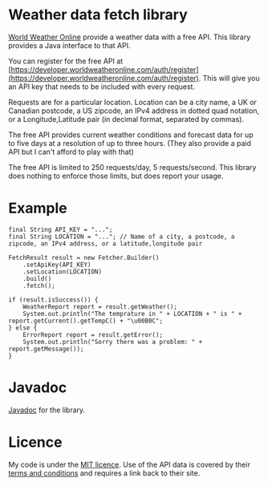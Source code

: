 # Weather data fetch library

[World Weather Online](https://www.worldweatheronline.com) provide
 a weather data with a free API. This library provides a Java 
interface to that API.

You can register for the free API at [https://developer.worldweatheronline.com/auth/register](https://developer.worldweatheronline.com/auth/register). This
will give you an API key that needs to be included with every request.

Requests are for a particular location. Location can be a city name, a UK 
or Canadian postcode, a US zipcode, an IPv4 address in dotted quad notation,
or a Longitude,Latitude pair (in decimal format, separated by commas).

The free API provides current weather conditions and forecast data for up to 
five days at a resolution of up to three hours. (They also provide a paid
API but I can't afford to play with that)

The free API is limited to 250 requests/day, 5 requests/second. This library
does nothing to enforce those limits, but does report your usage.

# Example

    final String API_KEY = "...";
    final String LOCATION = "..."; // Name of a city, a postcode, a zipcode, an IPv4 address, or a latitude,longitude pair

    FetchResult result = new Fetcher.Builder()
        .setApiKey(API_KEY)
        .setLocation(LOCATION) 
        .build()
        .fetch();

    if (result.isSuccess()) {
        WeatherReport report = result.getWeather();
        System.out.println("The temprature in " + LOCATION + " is " + report.getCurrent().getTempC() + "\u00B0C";
    } else {
        ErrorReport report = result.getError();
        System.out.println("Sorry there was a problem: " + report.getMessage());
    }

# Javadoc

[Javadoc](http://moosemorals.github.io/WeatherFetcher/apidocs/index.html) for the library.

# Licence

My code is under the [MIT licence](LICENCE). Use of the API data is covered by their 
[terms and conditions](http://www.worldweatheronline.com/api/free-api-terms.aspx)
and requires a link back to their site.
